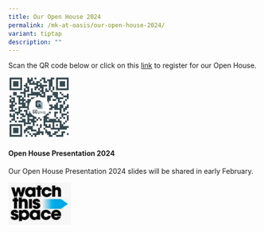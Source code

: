 ```yaml
---
title: Our Open House 2024
permalink: /mk-at-oasis/our-open-house-2024/
variant: tiptap
description: ""
---
```

<p>Scan the QR code below or click on this <a href="https://go.gov.sg/mkoh2024" rel="noopener noreferrer nofollow" target="_blank">link</a> to register for our Open House.</p><div class="isomer-image-wrapper"><img style="width: 25%;" height="auto" width="100%" alt="" src="/images/Mkoasis/qrcode.png"></div><h4>Open House Presentation 2024 &nbsp;&nbsp;</h4><p>Our Open House Presentation 2024 slides will be shared in early February.</p><div class="isomer-image-wrapper"><img style="width: 25%;" height="auto" width="100%" alt="" src="/images/Mkoasis/space.png"></div><p></p>